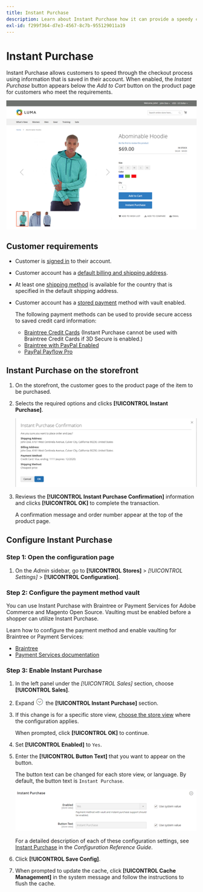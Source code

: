 ```yaml
---
title: Instant Purchase
description: Learn about Instant Purchase how it can provide a speedy checkout for registered customer accounts.
exl-id: f299f364-d7e3-4567-8c7b-955129011a19
---
```

# Instant Purchase

Instant Purchase allows customers to speed through the checkout process using information that is saved in their account. When enabled, the _Instant Purchase_ button appears below the _Add to Cart_ button on the product page for customers who meet the requirements.

![Product page with the Instant Purchase option displayed](./assets/storefront-checkout-instant-purchase.png)<!-- zoom -->

## Customer requirements

- Customer is [signed in](../customers/customer-sign-in.md) to their account.

- Customer account has a [default billing and shipping address](../customers/account-dashboard-address-book.md).

- At least one [shipping method](delivery.md) is available for the country that is specified in the default shipping address.

- Customer account has a [stored payment](../stores-purchase/stored-payment-methods.md) method with vault enabled.

   The following payment methods can be used to provide secure access to saved credit card information:

   - [Braintree Credit Cards](braintree.md) (Instant Purchase cannot be used with Braintree Credit Cards if 3D Secure is enabled.)
   - [Braintree with PayPal Enabled](braintree.md)
   - [PayPal Payflow Pro](paypal-payflow-pro.md)

## Instant Purchase on the storefront

1. On the storefront, the customer goes to the product page of the item to be purchased.

1. Selects the required options and clicks **[!UICONTROL Instant Purchase]**.

   ![Confirmation dialog to confirm the instant purchase](./assets/storefront-checkout-instant-purchase-confirmation.png)<!-- zoom -->

1. Reviews the **[!UICONTROL Instant Purchase Confirmation]** information and clicks **[!UICONTROL OK]** to complete the transaction.

   A confirmation message and order number appear at the top of the product page.

## Configure Instant Purchase

### Step 1: Open the configuration page

1. On the _Admin_ sidebar, go to **[!UICONTROL Stores]** > _[!UICONTROL Settings]_ > **[!UICONTROL Configuration]**.

### Step 2: Configure the payment method vault

You can use Instant Purchase with Braintree or Payment Services for Adobe Commerce and Magento Open Source. Vaulting must be enabled before a shopper can utilize Instant Purchase.

Learn how to configure the payment method and enable vaulting for Braintree or Payment Services:

- [Braintree](braintree.md)
- [Payment Services documentation](https://experienceleague.adobe.com/docs/commerce-merchant-services/payment-services/guide-overview.html)

### Step 3: Enable Instant Purchase

1. In the left panel under the _[!UICONTROL Sales]_ section, choose **[!UICONTROL Sales]**.

1. Expand ![Expansion selector](../assets/icon-display-expand.png) the **[!UICONTROL Instant Purchase]** section.

1. If this change is for a specific store view, [choose the store view](../configuration-reference/scope-change.md#set-the-scope) where the configuration applies.

   When prompted, click **[!UICONTROL OK]** to continue.

1. Set **[!UICONTROL Enabled]** to `Yes`.

1. Enter the **[!UICONTROL Button Text]** that you want to appear on the button.

   The button text can be changed for each store view, or language. By default, the button text is `Instant Purchase`.

   ![Configuration - instant purchase options](../configuration-reference/sales/assets/sales-instant-purchase.png)<!-- zoom -->

   For a detailed description of each of these configuration settings, see [Instant Purchase](../configuration-reference/sales/sales.md#instant-purchase) in the _Configuration Reference Guide_.

1. Click **[!UICONTROL Save Config]**.

1. When prompted to update the cache, click **[!UICONTROL Cache Management]** in the system message and follow the instructions to flush the cache.
